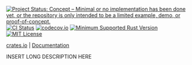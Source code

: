 [![Project Status: Concept – Minimal or no implementation has been done yet, or the repository is only intended to be a limited example, demo, or proof-of-concept.](https://www.repostatus.org/badges/latest/concept.svg)](https://www.repostatus.org/#concept)
[![CI Status](https://github.com/rs.test/foobar/actions/workflows/test.yml/badge.svg)](https://github.com/rs.test/foobar/actions/workflows/test.yml)
[![codecov.io](https://codecov.io/gh/rs.test/foobar/branch/master/graph/badge.svg)](https://codecov.io/gh/rs.test/foobar)
[![Minimum Supported Rust Version](https://img.shields.io/badge/MSRV-1.69-orange)](https://www.rust-lang.org)
[![MIT License](https://img.shields.io/github/license/rs.test/foobar.svg)](https://opensource.org/licenses/MIT)

[crates.io](https://crates.io/crates/foobar) | [Documentation](https://docs.rs/foobar)

INSERT LONG DESCRIPTION HERE
